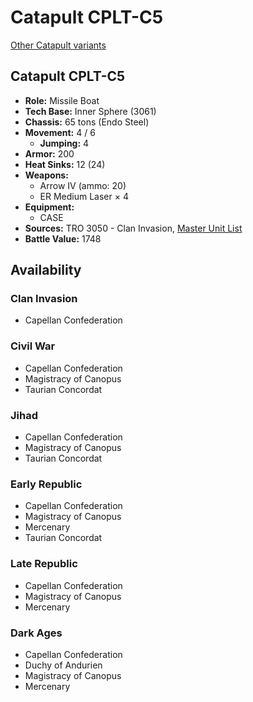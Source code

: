 # Catapult CPLT-C5

[Other Catapult variants](../catapult.md)

## Catapult CPLT-C5
- **Role:** Missile Boat
- **Tech Base:** Inner Sphere (3061)
- **Chassis:** 65 tons (Endo Steel)
- **Movement:** 4 / 6
  - **Jumping:** 4
- **Armor:** 200
- **Heat Sinks:** 12 (24)
- **Weapons:**
  - Arrow IV (ammo: 20)
  - ER Medium Laser × 4
- **Equipment:**
  - CASE
- **Sources:** TRO 3050 - Clan Invasion, [Master Unit List](http://masterunitlist.info/Unit/Details/483/catapult-cplt-c5)
- **Battle Value:** 1748

## Availability

### Clan Invasion
- Capellan Confederation

### Civil War
- Capellan Confederation
- Magistracy of Canopus
- Taurian Concordat

### Jihad
- Capellan Confederation
- Magistracy of Canopus
- Taurian Concordat

### Early Republic
- Capellan Confederation
- Magistracy of Canopus
- Mercenary
- Taurian Concordat

### Late Republic
- Capellan Confederation
- Magistracy of Canopus
- Mercenary

### Dark Ages
- Capellan Confederation
- Duchy of Andurien
- Magistracy of Canopus
- Mercenary


